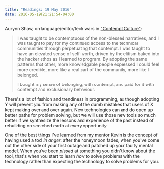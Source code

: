 ```yaml
---
title: "Readings: 19 May 2016"
date: 2016-05-19T21:21:54-04:00
---
```


Aurynn Shaw, on language/editor/tech wars in ["Contempt Culture"](http://blog.aurynn.com/86/contempt-culture):

> I was taught to be contemptuous of the non-blessed narratives, and I was taught to pay for my continued access to the technical communities through perpetuating that contempt. I was taught to have an elevated sense of self-worth, driven by the elitism baked into the hacker ethos as I learned to program. By adopting the same patterns that other, more knowledgable people expressed I could feel more credible, more like a real part of the community, more like I belonged.
>
> I bought my sense of belonging, with contempt, and paid for it with contempt and exclusionary behaviour.

There's a lot of fashion and trendiness in programming, as though adopting Y will prevent _you_ from making any of the dumb mistakes that users of X kept making over and over again. New technologies can and do open up better paths for problem solving, but we will use those new tools so much better if we synthesize the lessons and experience of the past instead of rebuilding on scorched earth at every opportunity.

One of the best things I've learned from my mentor Kevin is the concept of having used a tool _in anger_: after the honeymoon fades, when you've come out the other side of your first outage and patched up your faulty mental model. When you've been _pissed_ at something you didn't know about the tool, that's when you start to learn _how_ to solve problems with the technology rather than expecting the technology to solve problems for you.

